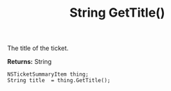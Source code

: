﻿---
uid: crmscript_ref_NSTicketSummaryItem_GetTitle
title: String GetTitle()
intellisense: NSTicketSummaryItem.GetTitle
keywords: NSTicketSummaryItem, GetTitle
so.topic: reference
---

The title of the ticket.

**Returns:** String


```crmscript
NSTicketSummaryItem thing;
String title  = thing.GetTitle();
```


